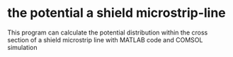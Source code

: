 # the potential a shield microstrip-line
This program can calculate the potential distribution within the cross section of a shield microstrip line with MATLAB code and COMSOL simulation 
